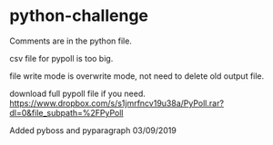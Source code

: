 # python-challenge

Comments are in the python file.

csv file for pypoll is too big.

file write mode is overwrite mode, not need to delete old output file.

download full pypoll file if you need. https://www.dropbox.com/s/s1jmrfncv19u38a/PyPoll.rar?dl=0&file_subpath=%2FPyPoll

Added pyboss and pyparagraph 03/09/2019